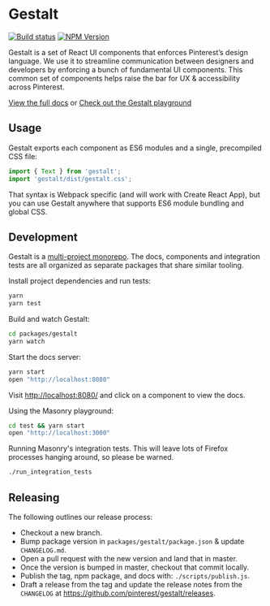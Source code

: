 # Gestalt

[![Build status](https://badge.buildkite.com/2c6b6e9f79054095354cc061876e4885f4b9212e1dbebda270.svg?branch=master)](https://buildkite.com/pinterest/gestalt)
[![NPM Version](https://img.shields.io/npm/v/gestalt.svg)](https://www.npmjs.com/package/gestalt)

Gestalt is a set of React UI components that enforces Pinterest’s design language. We use it to streamline communication between designers and developers by enforcing a bunch of fundamental UI components. This common set of components helps raise the bar for UX & accessibility across Pinterest.

[View the full docs](https://pinterest.github.io/gestalt)
or
[Check out the Gestalt playground](https://codesandbox.io/s/k5plvp9v8v)

## Usage

Gestalt exports each component as ES6 modules and a single, precompiled CSS file:

```js
import { Text } from 'gestalt';
import 'gestalt/dist/gestalt.css';
```

That syntax is Webpack specific (and will work with Create React App), but you can use Gestalt anywhere that supports ES6 module bundling and global CSS.

## Development

Gestalt is a [multi-project monorepo](https://yarnpkg.com/lang/en/docs/workspaces/). The docs, components and integration tests are all organized as separate packages that share similar tooling.

Install project dependencies and run tests:

```bash
yarn
yarn test
```

Build and watch Gestalt:

```bash
cd packages/gestalt
yarn watch
```

Start the docs server:

```bash
yarn start
open "http://localhost:8080"
```

Visit [http://localhost:8080/](http://localhost:8080) and click on a component to view the docs.

Using the Masonry playground:

```bash
cd test && yarn start
open "http://localhost:3000"
```

Running Masonry's integration tests. This will leave lots of Firefox processes hanging around, so please be warned.

```bash
./run_integration_tests
```

## Releasing

The following outlines our release process:

* Checkout a new branch.
* Bump package version in `packages/gestalt/package.json` & update `CHANGELOG.md`.
* Open a pull request with the new version and land that in master.
* Once the version is bumped in master, checkout that commit locally.
* Publish the tag, npm package, and docs with: `./scripts/publish.js`.
* Draft a release from the tag and update the release notes from the `CHANGELOG` at https://github.com/pinterest/gestalt/releases.
